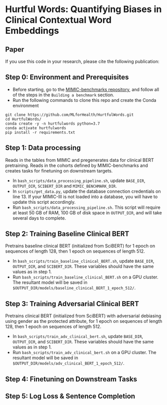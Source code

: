 # Hurtful Words: Quantifying Biases in Clinical Contextual Word Embeddings

## Paper
If you use this code in your research, please cite the following publication:

## Step 0: Environment and Prerequisites
- Before starting, go to the [MIMIC-benchmarks repository](https://github.com/YerevaNN/mimic3-benchmarks), and follow all of the steps in the `Building a benchmark` section.
- Run the following commands to clone this repo and create the Conda environment
```
git clone https://github.com/MLforHealth/HurtfulWords.git
cd HurtfulWords/
conda create -y -n hurtfulwords python=3.7
conda activate hurtfulwords
pip install -r requirements.txt
```

## Step 1: Data processing
Reads in the tables from MIMIC and pregenerates data for clinical BERT pretraining. Reads in the cohorts defined by MIMIC-benchmarks and creates tasks for finetuning on downstream targets.
- In `bash_scripts/data_processing_pipeline.sh`, update `BASE_DIR`, `OUTPUT_DIR`, `SCIBERT_DIR` and `MIMIC_BENCHMARK_DIR`.
- In `scripts/get_data.py`, update the database connection credentials on line 13. If your MIMIC-III is not loaded into a database, you will have to update this script accordingly.
- Run `bash_scripts/data_processing_pipeline.sh`. This script will require at least 50 GB of RAM, 100 GB of disk space in `OUTPUT_DIR`, and will take several days to complete.

## Step 2: Training Baseline Clinical BERT
Pretrains baseline clinical BERT (initialized from SciBERT) for 1 epoch on sequences of length 128, then 1 epoch on sequences of length 512.
- In `bash_scripts/train_baseline_clinical_BERT.sh`, update `BASE_DIR`, `OUTPUT_DIR`, and `SCIBERT_DIR`. These variables should have the same values as in step 1.
- Run `bash_scripts/train_baseline_clinical_BERT.sh` on a GPU cluster. The resultant model will be saved in `$OUTPUT_DIR/models/baseline_clinical_BERT_1_epoch_512/`.

## Step 3: Training Adversarial Clinical BERT
Pretrains clinical BERT (initialized from SciBERT) with adversarial debiasing using gender as the protected attribute, for 1 epoch on sequences of length 128, then 1 epoch on sequences of length 512. 
- In `bash_scripts/train_adv_clinical_bert.sh`, update `BASE_DIR`, `OUTPUT_DIR`, and `SCIBERT_DIR`. These variables should have the same values as in step 1.
- Run `bash_scripts/train_adv_clinical_bert.sh` on a GPU cluster. The resultant model will be saved in `$OUTPUT_DIR/models/adv_clinical_BERT_1_epoch_512/`.


## Step 4: Finetuning on Downstream Tasks

## Step 5: Log Loss & Sentence Completion
